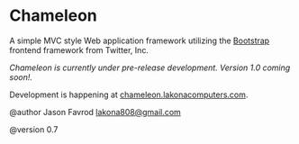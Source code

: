 Chameleon
========

A simple MVC style Web application framework utilizing the [Bootstrap](http://getbootstrap.com/) frontend framework from Twitter, Inc.

*Chameleon is currently under pre-release development. Version 1.0 coming soon!.*

Development is happening at [chameleon.lakonacomputers.com](http://chameleon.lakonacomputers.com).

@author Jason Favrod <lakona808@gmail.com>

@version 0.7
